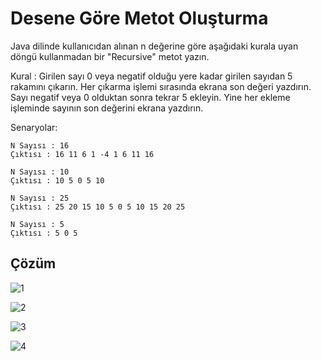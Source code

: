 # Desene Göre Metot Oluşturma

Java dilinde kullanıcıdan alınan n değerine göre aşağıdaki kurala uyan döngü kullanmadan bir "Recursive" metot yazın.

Kural : Girilen sayı 0 veya negatif olduğu yere kadar girilen sayıdan 5 rakamını çıkarın. Her çıkarma işlemi sırasında ekrana son değeri yazdırın. Sayı negatif veya 0 olduktan sonra tekrar 5 ekleyin. Yine her ekleme işleminde sayının son değerini ekrana yazdırın.

Senaryolar:

```
N Sayısı : 16
Çıktısı : 16 11 6 1 -4 1 6 11 16 

N Sayısı : 10
Çıktısı : 10 5 0 5 10

N Sayısı : 25
Çıktısı : 25 20 15 10 5 0 5 10 15 20 25

N Sayısı : 5
Çıktısı : 5 0 5
```

## Çözüm

![1](images/1.png)

![2](images/2.png)

![3](images/3.png)

![4](images/4.png)
